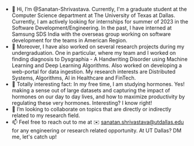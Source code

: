 - 👋 Hi, I’m @Sanatan-Shrivastava. Currently, I'm a graduate student at the Computer Science department at The University of Texas at Dallas. Currently, I am actively looking for internships for summer of 2023 in the Software Development/Engineering.
In the past, I have interned at Samsung SDS India with the overseas group working on software development for the teams in American Region.
- 👀 Moreover, I have also worked on several research projects during my undergraduation. One in particular, where my team and I worked on finding diagnosis to Dysgraphia - A Handwriting Disorder using Machine Learning and Deep Learning Algorithms. Also worked on developing a web-portal for data ingestion. My research interests are Distributed Systems, Algorithms, AI in Healthcare and FinTech.
- 💊 Totally interesting fact: In my free time, I am studying hormones. Yes! making a sense out of large datasets and capturing the impact of hormones on our day to day lives, and how to maximize productivity by regulating these very hormones. Interesting? I know right!
- 💞️ I’m looking to collaborate on topics that are directly or indirectly related to my research field.
- 📫 Feel free to reach out to me at ✉️ sanatan.shrivastava@utdallas.edu for any engineering or research related opportunity. At UT Dallas? DM me, let's catch up!

<!---
Sanatan-Shrivastava/Sanatan-Shrivastava is a ✨ special ✨ repository because its `README.md` (this file) appears on your GitHub profile.
You can click the Preview link to take a look at your changes.
--->

